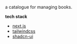 a catalogue for managing books.

**tech stack**

- [next.js](https://nextjs.org/)
- [tailwindcss](https://tailwindcss.com/)
- [shadcn-ui](https://ui.shadcn.com/)
